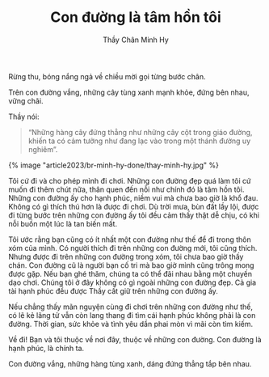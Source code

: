 ﻿---
title: Con đường là tâm hồn tôi
author: Thầy Chân Minh Hy
---

Rừng thu, bóng nắng ngả về chiều mời gọi từng bước chân. 

Trên con đường vắng, những cây tùng xanh mạnh khỏe, đứng bên nhau, vững chãi. 

Thầy nói:

> “Những hàng cây đứng thẳng như những cây cột trong giáo đường, khiến ta có cảm tưởng như đang lạc vào trong một thánh đường uy nghiêm”.

{% image "article2023/br-minh-hy-done/thay-minh-hy.jpg" %}

Tôi cứ đi và cho phép mình đi chơi. Những con đường đẹp quá làm tôi cứ muốn đi thêm chút nữa, thân quen đến nỗi như chính đó là tâm hồn tôi. Những con đường ấy cho hạnh phúc, niềm vui mà chưa bao giờ là khổ đau. Không có gì thích thú hơn là được đi chơi. Dù trời mưa, bùn đất lầy lội, được đi từng bước trên những con đường ấy tôi đều cảm thấy thật dễ chịu, có khi nỗi buồn một lúc là tan biến mất. 

Tôi ước rằng bạn cũng có ít nhất một con đường như thế để đi trong thôn xóm của mình. Có người thích đi trên những con đường mới, tôi cũng thích. Nhưng được đi trên những con đường trong xóm, tôi chưa bao giờ thấy chán. Con đường cũ là người bạn cố tri mà bao giờ mình cũng trông mong được gặp. Nếu bạn ghé thăm, chúng ta có thể đãi nhau bằng một chuyến dạo chơi. Chúng tôi ở đây không có gì ngoài những con đường đẹp. Cả gia tài hạnh phúc đều được Thầy cất giữ trên những con đường ấy. 

Nếu chẳng thấy mãn nguyện cùng đi chơi trên những con đường như thế, có lẽ kẻ lãng tử vẫn còn lang thang đi tìm cái hạnh phúc không phải là con đường. Thời gian, sức khỏe và tình yêu dần phai mòn vì mãi còn tìm kiếm.

Về đi! Bạn và tôi thuộc về nơi đây, thuộc về những con đường. Con đường là hạnh phúc, là chính ta.

<!-- {% image "article/eulogy-in-PV/IMG_1576-e.jpg", "" %} -->

Con đường vắng, những hàng tùng xanh, dáng đứng thẳng tắp bên nhau.